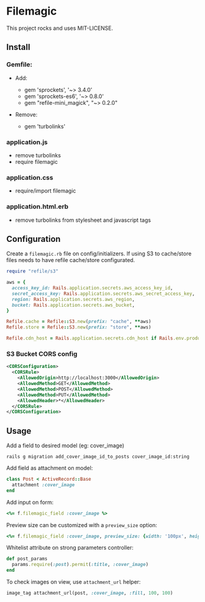 # Filemagic

This project rocks and uses MIT-LICENSE.

## Install

### Gemfile:
  - Add:
    - gem 'sprockets', '~> 3.4.0'
    - gem 'sprockets-es6', '~> 0.8.0'
    - gem "refile-mini_magick", "~> 0.2.0"

  - Remove:
    - gem 'turbolinks'

### application.js
  - remove turbolinks
  - require filemagic

### application.css
  - require/import filemagic

### application.html.erb
  - remove turbolinks from stylesheet and javascript tags

## Configuration

Create a `filemagic.rb` file on config/initializers.
If using S3 to cache/store files needs to have refile cache/store configurated.

```ruby
require "refile/s3"

aws = {
  access_key_id: Rails.application.secrets.aws_access_key_id,
  secret_access_key: Rails.application.secrets.aws_secret_access_key,
  region: Rails.application.secrets.aws_region,
  bucket: Rails.application.secrets.aws_bucket,
}

Refile.cache = Refile::S3.new(prefix: "cache", **aws)
Refile.store = Refile::S3.new(prefix: "store", **aws)

Refile.cdn_host = Rails.application.secrets.cdn_host if Rails.env.production?
```

### S3 Bucket CORS config

```xml
<CORSConfiguration>
  <CORSRule>
    <AllowedOrigin>http://localhost:3000</AllowedOrigin>
    <AllowedMethod>GET</AllowedMethod>
    <AllowedMethod>POST</AllowedMethod>
    <AllowedMethod>PUT</AllowedMethod>
    <AllowedHeader>*</AllowedHeader>
  </CORSRule>
</CORSConfiguration>
```

## Usage

Add a field to desired model (eg: cover_image)

```rails g migration add_cover_image_id_to_posts cover_image_id:string```

Add field as attachment on model:

```ruby
class Post < ActiveRecord::Base
  attachment :cover_image
end
```

Add input on form:

```ruby
<%= f.filemagic_field :cover_image %>
```

Preview size can be customized with a `preview_size` option:
```ruby
<%= f.filemagic_field :cover_image, preview_size: {width: '100px', height: '100px'} %>
```

Whitelist attribute on strong parameters controller:

```ruby
def post_params
  params.require(:post).permit(:title, :cover_image)
end
```

To check images on view, use `attachment_url` helper:

```ruby
image_tag attachment_url(post, :cover_image, :fill, 100, 100)
```

